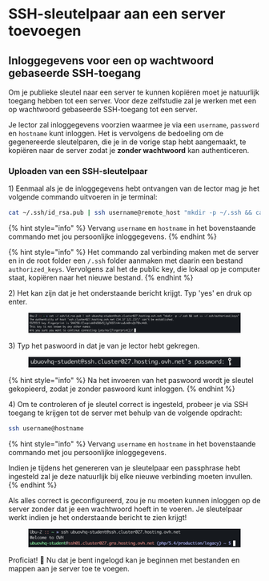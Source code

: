 # SSH-sleutelpaar aan een server toevoegen

## Inloggegevens voor een op wachtwoord gebaseerde SSH-toegang

Om je publieke sleutel naar een server te kunnen kopiëren moet je natuurlijk toegang hebben tot een server. Voor deze zelfstudie zal je werken met een op wachtwoord gebaseerde SSH-toegang tot een server.

Je lector zal inloggegevens voorzien waarmee je via een `username`, `password` en `hostname` kunt inloggen. Het is vervolgens de bedoeling om de gegenereerde sleutelparen, die je in de vorige stap hebt aangemaakt, te kopiëren naar de server zodat je **zonder wachtwoord** kan authenticeren.

### Uploaden van een SSH-sleutelpaar

1\) Eenmaal als je de inloggegevens hebt ontvangen van de lector mag je het volgende commando uitvoeren in je terminal:

```bash
cat ~/.ssh/id_rsa.pub | ssh username@remote_host "mkdir -p ~/.ssh && cat >> ~/.ssh/authorized_keys"
```

{% hint style="info" %}
Vervang `username` en `hostname` in het bovenstaande commando met jou persoonlijke inloggegevens.&#x20;
{% endhint %}

{% hint style="info" %}
Het commando zal verbinding maken met de server en in de root folder een `/.ssh` folder aanmaken met daarin een bestand `authorized_keys`. Vervolgens zal het de public key, die lokaal op je computer staat, kopiëren naar het nieuwe bestand.
{% endhint %}

2\) Het kan zijn dat je het onderstaande bericht krijgt. Typ 'yes' en druk op enter.

<figure><img src="../../.gitbook/assets/image (1).png" alt=""><figcaption></figcaption></figure>

3\) Typ het paswoord in dat je van je lector hebt gekregen.

<figure><img src="../../.gitbook/assets/image.png" alt=""><figcaption></figcaption></figure>

{% hint style="info" %}
Na het invoeren van het paswoord wordt je sleutel gekopieerd, zodat je zonder paswoord kunt inloggen.
{% endhint %}

4\) Om te controleren of je sleutel correct is ingesteld, probeer je via SSH toegang te krijgen tot de server met behulp van de volgende opdracht:

```bash
ssh username@hostname
```

{% hint style="info" %}
Vervang `username` en `hostname` in het bovenstaande commando met jou persoonlijke inloggegevens.

Indien je tijdens het genereren van je sleutelpaar een passphrase hebt ingesteld zal je deze natuurlijk  bij elke nieuwe verbinding moeten invullen.
{% endhint %}

Als alles correct is geconfigureerd, zou je nu moeten kunnen inloggen op de server zonder dat je een wachtwoord hoeft in te voeren. Je sleutelpaar werkt indien je het onderstaande bericht te zien krijgt!

<figure><img src="../../.gitbook/assets/image (4).png" alt=""><figcaption></figcaption></figure>

Proficiat! :tada: Nu dat je bent ingelogd kan je beginnen met bestanden en mappen aan je server toe te voegen.

